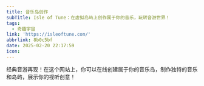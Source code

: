 ```yaml
---
title: 音乐岛创作
subTitle: Isle of Tune：在虚拟岛屿上创作属于你的音乐，玩转音游世界！
tags:
  - 奇趣宇宙
link: 'https://isleoftune.com/'
abbrlink: 8b0c5bf
date: 2025-02-20 22:17:59
icon:
---
```


经典音游再现！在这个网站上，你可以在线创建属于你的音乐岛，制作独特的音乐和岛屿，展示你的视听创意！